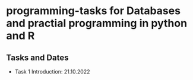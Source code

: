 # programming-tasks for Databases and practial programming in python and R
## Tasks and Dates

- Task 1 Introduction: 21.10.2022
 
